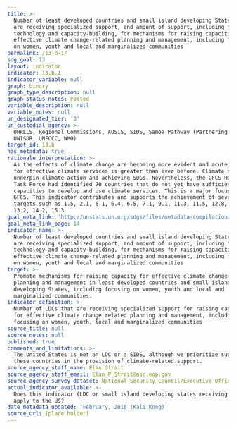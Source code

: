 ```yaml
---
title: >-
  Number of least developed countries and small island developing States that
  are receiving specialized support, and amount of support, including finance,
  technology and capacity-building, for mechanisms for raising capacities for
  effective climate change-related planning and management, including focusing
  on women, youth and local and marginalized communities
permalink: /13-b-1/
sdg_goal: 13
layout: indicator
indicator: 13.b.1
indicator_variable: null
graph: binary
graph_type_description: null
graph_status_notes: Posted
variable_description: null
variable_notes: null
un_designated_tier: '3'
un_custodial_agency: >-
  OHRLLS, Regional Commissions, AOSIS, SIDS, Samoa Pathway (Partnering Agencies:
  UNISDR, UNFCCC, WMO)
target_id: 13.b
has_metadata: true
rationale_interpretation: >-
  As the effects of climate change are becoming more evident and acute, the need
  for effective climate services is greater than ever before. Climate services
  underpin climate action and achieving SDGs. Nevertheless, the GFCS High level
  Task Force had identified 70 countries that do not yet have sufficient
  capacities to develop and use climate services. This is a major focus of the
  GFCS. This indicator contributes and supports the achievement of several
  targets such as 1.5, 2.1, 6.1, 6.4, 6.5, 7.1, 9.1, 11.3, 11.5, 12.8, 13.1,
  13.2, 14.2, 15.3.
goal_meta_link: 'http://unstats.un.org/sdgs/files/metadata-compilation/Metadata-Goal-13.pdf'
goal_meta_link_page: 14
indicator_name: >-
  Number of least developed countries and small island developing States that
  are receiving specialized support, and amount of support, including finance,
  technology and capacity-building, for mechanisms for raising capacities for
  effective climate change-related planning and management, including focusing
  on women, youth and local and marginalized communities
target: >-
  Promote mechanisms for raising capacity for effective climate change-related
  planning and management in least developed countries and small island
  developing States, including focusing on women, youth and local and
  marginalized communities.
indicator_definition: >-
  Number of LDCs that are receiving specialized support for raising capacities
  for effective climate change related planning and management, including
  focusing on women, youth, local and marginalized communities
source_title: null
source_notes: null
published: true
comments_and_limitations: >-
  The United States is not an LDC or a SIDS, although we prioritize support for
  these countries in the provision of climate-related support.
source_agency_staff_name: Elan Strait
source_agency_staff_email: Elan_P_Strait@nsc.eop.gov
source_agency_survey_dataset: National Security Council/Executive Office of the President
actual_indicator_available: >-
  Does this indicator (LDC or small island developing states receiving support)
  apply to the US?
date_metadata_updated: 'February, 2018 (Kali Kong)'
source_url: (place holder)
---
```


